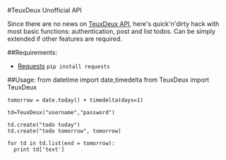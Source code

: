 #TeuxDeux Unofficial API

Since there are no news on [TeuxDeux API](https://github.com/teuxdeux/teuxdeux-api), here's quick'n'dirty hack with most basic functions: authentication, post and list todos. Can be simply extended if other features are required.

##Requirements:

* [Requests](http://docs.python-requests.org/en/latest/user/install/#install) `pip install requests`

##Usage:
    from datetime import date,timedelta
    from TeuxDeux import TeuxDeux
  
    tomorrow = date.today() + timedelta(days=1)  

    td=TeuxDeux("username","password")

    td.create("todo today")
    td.create("todo tomorrow", tomorrow)

    for td in td.list(end = tomorrow):
      print td['text']